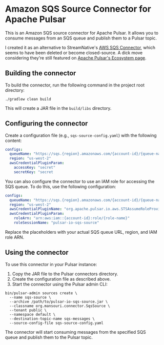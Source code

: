 # Amazon SQS Source Connector for Apache Pulsar

This is an Amazon SQS source connector for Apache Pulsar. It allows you to consume messages from an SQS queue and publish them to a Pulsar topic.

I created it as an alternative to StreamNative's [AWS SQS Connector](https://github.com/streamnative/pulsar-io-sqs), which seems to have been deleted or become closed-source. A dick move considering they're still featured on [Apache Pulsar's Ecosystem page](https://pulsar.apache.org/ecosystem/). 

## Building the connector

To build the connector, run the following command in the project root directory:

```
./gradlew clean build
```

This will create a JAR file in the `build/libs` directory.

## Configuring the connector

Create a configuration file (e.g., `sqs-source-config.yaml`) with the following content:
```yaml
configs:
  queueName: "https://sqs.{region}.amazonaws.com/{account-id}/{queue-name}"
  region: "us-west-2"
  awsCredentialPluginParam:
    accessKey: "secret"
    secretKey: "secret
```

You can also configure the connector to use an IAM role for accessing the SQS queue. To do this, use the following configuration:
```yaml
configs:
  queueName: "https://sqs.{region}.amazonaws.com/{account-id}/{queue-name}"
  region: "us-west-2"
  awsCredentialPluginName: "org.apache.pulsar.io.aws.STSAssumeRoleProviderPlugin"
  awsCredentialPluginParam:
    roleArn: "arn:aws:iam::{account-id}:role/{role-name}"
    roleSessionName: "pulsar-io-sqs-source"
```

Replace the placeholders with your actual SQS queue URL, region, and IAM role ARN.

## Using the connector

To use this connector in your Pulsar instance:

1. Copy the JAR file to the Pulsar connectors directory.
2. Create the configuration file as described above.
3. Start the connector using the Pulsar admin CLI:

```
bin/pulsar-admin sources create \
  --name sqs-source \
  --archive /path/to/pulsar-io-sqs-source.jar \
  --classname org.mansouri.connector.SqsSource \
  --tenant public \
  --namespace default \
  --destination-topic-name sqs-messages \
  --source-config-file sqs-source-config.yaml
```

The connector will start consuming messages from the specified SQS queue and publish them to the Pulsar topic.